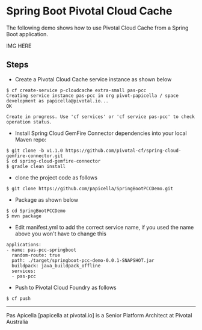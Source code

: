 <h1>Spring Boot Pivotal Cloud Cache</h1>

The following demo shows how to use Pivotal Cloud Cache from a Spring Boot application.
 
IMG HERE

<h2> Steps </h2>

- Create a Pivotal Cloud Cache service instance as shown below

```
$ cf create-service p-cloudcache extra-small pas-pcc
Creating service instance pas-pcc in org pivot-papicella / space development as papicella@pivotal.io...
OK

Create in progress. Use 'cf services' or 'cf service pas-pcc' to check operation status.
```

- Install Spring Cloud GemFire Connector dependencies into your local Maven repo:

```
$ git clone -b v1.1.0 https://github.com/pivotal-cf/spring-cloud-gemfire-connector.git  
$ cd spring-cloud-gemfire-connector  
$ gradle clean install
```

- clone the project code as follows

```
$ git clone https://github.com/papicella/SpringBootPCCDemo.git
```

- Package as shown below

```
$ cd SpringBootPCCDemo
$ mvn package
```

- Edit manifest.yml to add the correct service name, if you used the name above you won't have to change this

```
applications:
- name: pas-pcc-springboot
  random-route: true
  path: ./target/springboot-pcc-demo-0.0.1-SNAPSHOT.jar
  buildpack: java_buildpack_offline
  services:
  - pas-pcc
```

- Push to Pivotal Cloud Foundry as follows

```
$ cf push
```

<hr />
Pas Apicella [papicella at pivotal.io] is a Senior Platform Architect at Pivotal Australia 